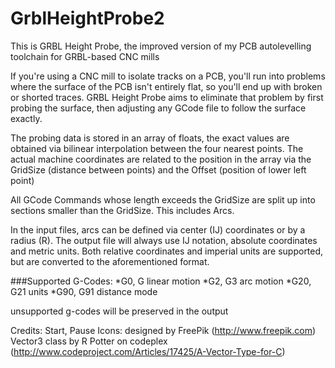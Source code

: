 # GrblHeightProbe2

This is GRBL Height Probe, the improved version of my PCB autolevelling toolchain for GRBL-based CNC mills

If you're using a CNC mill to isolate tracks on a PCB, you'll run into problems where the surface of the PCB isn't entirely flat, so you'll end up with broken or shorted traces.
GRBL Height Probe aims to eliminate that problem by first probing the surface, then adjusting any GCode file to follow the surface exactly.

The probing data is stored in an array of floats, the exact values are obtained via bilinear interpolation between the four nearest points.
The actual machine coordinates are related to the position in the array via the GridSize (distance between points) and the Offset (position of lower left point)

All GCode Commands whose length exceeds the GridSize are split up into sections smaller than the GridSize. This includes Arcs.

In the input files, arcs can be defined via center (IJ) coordinates or by a radius (R).
The output file will always use IJ notation, absolute coordinates and metric units. Both relative coordinates and imperial units are supported, but are converted to the aforementioned format.

###Supported G-Codes:
*G0, G			linear motion
*G2, G3			arc motion
*G20, G21		units
*G90, G91		distance mode

unsupported g-codes will be preserved in the output





Credits:
	Start, Pause Icons: designed by FreePik (http://www.freepik.com)
	Vector3 class by R Potter on codeplex (http://www.codeproject.com/Articles/17425/A-Vector-Type-for-C)

